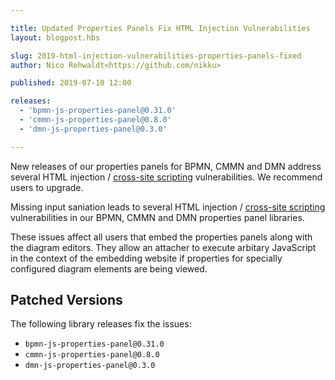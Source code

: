 ```yaml
---

title: Updated Properties Panels Fix HTML Injection Vulnerabilities
layout: blogpost.hbs

slug: 2019-html-injection-vulnerabilities-properties-panels-fixed
author: Nico Rehwaldt<https://github.com/nikku>

published: 2019-07-10 12:00

releases:
  - 'bpmn-js-properties-panel@0.31.0'
  - 'cmmn-js-properties-panel@0.8.0'
  - 'dmn-js-properties-panel@0.3.0'

---
```


<p class="introduction">
  New releases of our properties panels for BPMN, CMMN and DMN address several HTML injection / <a href="https://www.owasp.org/index.php/Cross-site_Scripting_(XSS)">cross-site scripting</a> vulnerabilities. We recommend users to upgrade.
</p>

<!-- continue -->

Missing input saniation leads to several HTML injection / <a href="https://www.owasp.org/index.php/Cross-site_Scripting_(XSS)">cross-site scripting</a> vulnerabilities in our BPMN, CMMN and DMN properties panel libraries.

These issues affect all users that embed the properties panels along with the diagram editors. They allow an attacher to execute arbitary JavaScript in the context of the embedding website if properties for specially configured diagram elements are being viewed.


## Patched Versions

The following library releases fix the issues:

* `bpmn-js-properties-panel@0.31.0`
* `cmmn-js-properties-panel@0.8.0`
* `dmn-js-properties-panel@0.3.0`
